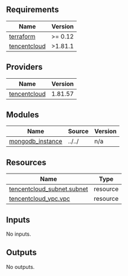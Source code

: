 <!-- BEGIN_TF_DOCS -->
## Requirements

| Name | Version |
|------|---------|
| <a name="requirement_terraform"></a> [terraform](#requirement\_terraform) | >= 0.12 |
| <a name="requirement_tencentcloud"></a> [tencentcloud](#requirement\_tencentcloud) | >1.81.1 |

## Providers

| Name | Version |
|------|---------|
| <a name="provider_tencentcloud"></a> [tencentcloud](#provider\_tencentcloud) | 1.81.57 |

## Modules

| Name | Source | Version |
|------|--------|---------|
| <a name="module_mongodb_instance"></a> [mongodb\_instance](#module\_mongodb\_instance) | ../../ | n/a |

## Resources

| Name | Type |
|------|------|
| [tencentcloud_subnet.subnet](https://registry.terraform.io/providers/tencentcloudstack/tencentcloud/latest/docs/resources/subnet) | resource |
| [tencentcloud_vpc.vpc](https://registry.terraform.io/providers/tencentcloudstack/tencentcloud/latest/docs/resources/vpc) | resource |

## Inputs

No inputs.

## Outputs

No outputs.
<!-- END_TF_DOCS -->